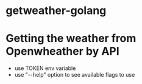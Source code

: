 # getweather-golang

# Getting the weather from Openwheather by API
- use TOKEN env variable 
- use "--help" option to see available flags to use